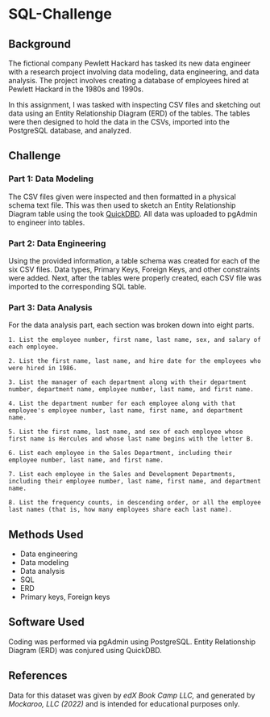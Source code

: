 # **SQL-Challenge**

## Background
The fictional company Pewlett Hackard has tasked its new data engineer with a research project involving data modeling, data engineering, and data analysis. The project involves creating a database of employees hired at Pewlett Hackard in the 1980s and 1990s. 

In this assignment, I was tasked with inspecting CSV files and sketching out data using an Entity Relationship Diagram (ERD) of the tables. The tables were then designed to hold the data in the CSVs, imported into the PostgreSQL database, and analyzed. 

## Challenge 

### Part 1: Data Modeling
The CSV files given were inspected and then formatted in a physical schema text file. This was then used to sketch an Entity Relationship Diagram table using the took [QuickDBD](https://app.quickdatabasediagrams.com/#/). All data was uploaded to pgAdmin to engineer into tables.

### Part 2: Data Engineering 
Using the provided information, a table schema was created for each of the six CSV files. Data types, Primary Keys, Foreign Keys, and other constraints were added. Next, after the tables were properly created, each CSV file was imported to the corresponding SQL table. 

### Part 3: Data Analysis 
For the data analysis part, each section was broken down into eight parts. 

    1. List the employee number, first name, last name, sex, and salary of each employee.

    2. List the first name, last name, and hire date for the employees who were hired in 1986.

    3. List the manager of each department along with their department number, department name, employee number, last name, and first name.

    4. List the department number for each employee along with that employee's employee number, last name, first name, and department name. 

    5. List the first name, last name, and sex of each employee whose first name is Hercules and whose last name begins with the letter B.

    6. List each employee in the Sales Department, including their employee number, last name, and first name. 

    7. List each employee in the Sales and Development Departments, including their employee number, last name, first name, and department name. 
    
    8. List the frequency counts, in descending order, or all the employee last names (that is, how many employees share each last name).


## Methods Used 
* Data engineering 
* Data modeling
* Data analysis 
* SQL 
* ERD 
* Primary keys, Foreign keys 

## Software Used 
Coding was performed via pgAdmin using PostgreSQL. Entity Relationship Diagram (ERD) was conjured using QuickDBD.

## References 
Data for this dataset was given by _edX Book Camp LLC,_ and generated by _Mockaroo, LLC (2022)_ and is intended for educational purposes only. 
